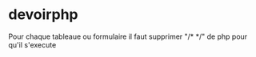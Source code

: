 # devoirphp
Pour chaque tableaue ou formulaire il faut supprimer "/* */" de php pour qu'il s'execute
